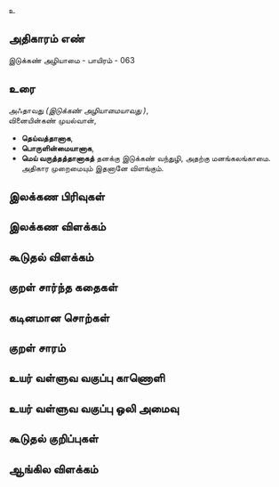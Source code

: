 உ


## அதிகாரம் எண்

இடுக்கண் அழியாமை - பாயிரம் - 063
## உரை

அஃதாவது _(இடுக்கண் அழியாமையாவது )_,  
வினையின்கண் முயல்வான்,  
* **தெய்வத்தானாக**,  
* **பொருளின்மையானாக**,  
* **மெய் வருத்தத்தானாகத்** தனக்கு இடுக்கண் வந்துழி, அதற்கு மனங்கலங்காமை.  
அதிகார முறைமையும் இதனானே விளங்கும். 

## இலக்கண பிரிவுகள் 


## இலக்கண விளக்கம்


## கூடுதல் விளக்கம்


## குறள் சார்ந்த கதைகள் 


## கடினமான சொற்கள்


## குறள் சாரம் 


## உயர் வள்ளுவ வகுப்பு காணொளி


## உயர் வள்ளுவ வகுப்பு ஒலி அமைவு 


## கூடுதல் குறிப்புகள்


## ஆங்கில விளக்கம்

